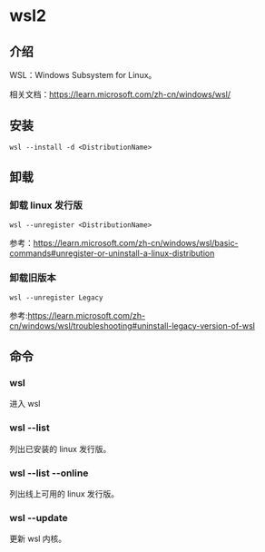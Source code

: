 # wsl2

## 介绍

WSL：Windows Subsystem for Linux。

相关文档：<https://learn.microsoft.com/zh-cn/windows/wsl/>

## 安装

```
wsl --install -d <DistributionName>
```

## 卸载

### 卸载 linux 发行版

```
wsl --unregister <DistributionName>
```

参考：<https://learn.microsoft.com/zh-cn/windows/wsl/basic-commands#unregister-or-uninstall-a-linux-distribution>

### 卸载旧版本

```
wsl --unregister Legacy
```

参考:<https://learn.microsoft.com/zh-cn/windows/wsl/troubleshooting#uninstall-legacy-version-of-wsl>

## 命令

### wsl

进入 wsl

### wsl --list

列出已安装的 linux 发行版。

### wsl --list --online

列出线上可用的 linux 发行版。

### wsl --update

更新 wsl 内核。
